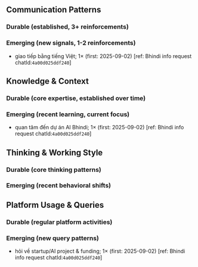 ## Communication Patterns
### Durable (established, 3+ reinforcements)

### Emerging (new signals, 1-2 reinforcements)
- giao tiếp bằng tiếng Việt; 1× (first: 2025-09-02) [ref: Bhindi info request chatId:`4a00d025ddf240`]

## Knowledge & Context
### Durable (core expertise, established over time)

### Emerging (recent learning, current focus)
- quan tâm đến dự án AI Bhindi; 1× (first: 2025-09-02) [ref: Bhindi info request chatId:`4a00d025ddf240`]

## Thinking & Working Style
### Durable (core thinking patterns)

### Emerging (recent behavioral shifts)

## Platform Usage & Queries
### Durable (regular platform activities)

### Emerging (new query patterns)
- hỏi về startup/AI project & funding; 1× (first: 2025-09-02) [ref: Bhindi info request chatId:`4a00d025ddf240`]
